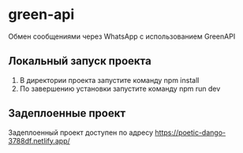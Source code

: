 # green-api
Обмен сообщениями через WhatsApp с использованием GreenAPI

## Локальный запуск проекта
1. В директории проекта запустите команду npm install
2. По завершению установки запустите команду npm run dev

## Задеплоенные проект
Задеплоенный проект доступен по адресу https://poetic-dango-3788df.netlify.app/
